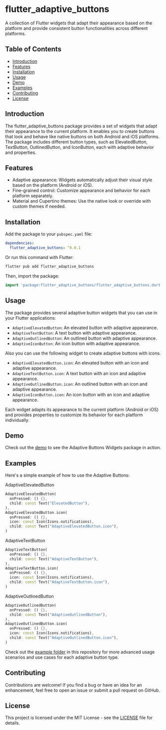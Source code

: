 # flutter_adaptive_buttons

A collection of Flutter widgets that adapt their appearance based on the platform and provide consistent button functionalities across different platforms.

## Table of Contents

- [Introduction](#introduction)
- [Features](#features)
- [Installation](#installation)
- [Usage](#usage)
- [Demo](#demo)
- [Examples](#examples)
- [Contributing](#contributing)
- [License](#license)

## Introduction

The flutter_adaptive_buttons package provides a set of widgets that adapt their appearance to the current platform. It enables you to create buttons that look and behave like native buttons on both Android and iOS platforms. The package includes different button types, such as ElevatedButton, TextButton, OutlinedButton, and IconButton, each with adaptive behavior and properties.

## Features

- Adaptive appearance: Widgets automatically adjust their visual style based on the platform (Android or iOS).
- Fine-grained control: Customize appearance and behavior for each platform separately.
- Material and Cupertino themes: Use the native look or override with custom themes if needed.

## Installation

Add the package to your `pubspec.yaml` file:

```yaml
dependencies:
  flutter_adaptive_buttons: ^0.0.1
```
Or run this command with Flutter:
```bash
flutter pub add flutter_adaptive_buttons
```

Then, import the package:

```dart
import 'package:flutter_adaptive_buttons/flutter_adaptive_buttons.dart';
```

## Usage

The package provides several adaptive button widgets that you can use in your Flutter applications:

- `AdaptiveElevatedButton`: An elevated button with adaptive appearance.
- `AdaptiveTextButton`: A text button with adaptive appearance.
- `AdaptiveOutlinedButton`: An outlined button with adaptive appearance.
- `AdaptiveIconButton`: An icon button with adaptive appearance.

Also you can use the following widget to create adaptive buttons with icons.
- `AdaptiveElevatedButton.icon`: An elevated button with an icon and adaptive appearance.
- `AdaptiveTextButton.icon`: A text button with an icon and adaptive appearance.
- `AdaptiveOutlinedButton.icon`: An outlined button with an icon and adaptive appearance.
- `AdaptiveIconButton.icon`: An icon button with an icon and adaptive appearance.

Each widget adapts its appearance to the current platform (Android or iOS) and provides properties to customize its behavior for each platform individually.

## Demo

Check out the [demo](https://nikiforosper.github.io/adaptive_buttons_demo/#/) to see the Adaptive Buttons Widgets package in action.

## Examples

Here's a simple example of how to use the Adaptive Buttons:

AdaptiveElevatedButton
```dart
AdaptiveElevatedButton(
  onPressed: () {},
  child: const Text("ElevatedButton"),
),
AdaptiveElevatedButton.icon(
  onPressed: () {},
  icon: const Icon(Icons.notifications),
  child: const Text("AdaptiveElevatedButton.icon"),
)
```
AdaptiveTextButton

```dart
AdaptiveTextButton(
  onPressed: () {},
  child: const Text("AdaptiveTextButton"),
),
AdaptiveTextButton.icon(
  onPressed: () {},
  icon: const Icon(Icons.notifications),
  child: const Text("AdaptiveTextButton.icon"),
)
```
AdaptiveOutlinedButton

```dart
AdaptiveOutlinedButton(
  onPressed: () {},
  child: const Text("AdaptiveOutlinedButton"),
),
AdaptiveOutlinedButton.icon(
  onPressed: () {},
  icon: const Icon(Icons.notifications),
  child: const Text("AdaptiveOutlinedButton.icon"),
)
```

Check out the [example folder](example/) in this repository for more advanced usage scenarios and use cases for each adaptive button type.

## Contributing

Contributions are welcome! If you find a bug or have an idea for an enhancement, feel free to open an issue or submit a pull request on GitHub.

## License

This project is licensed under the MIT License - see the [LICENSE](LICENSE) file for details.